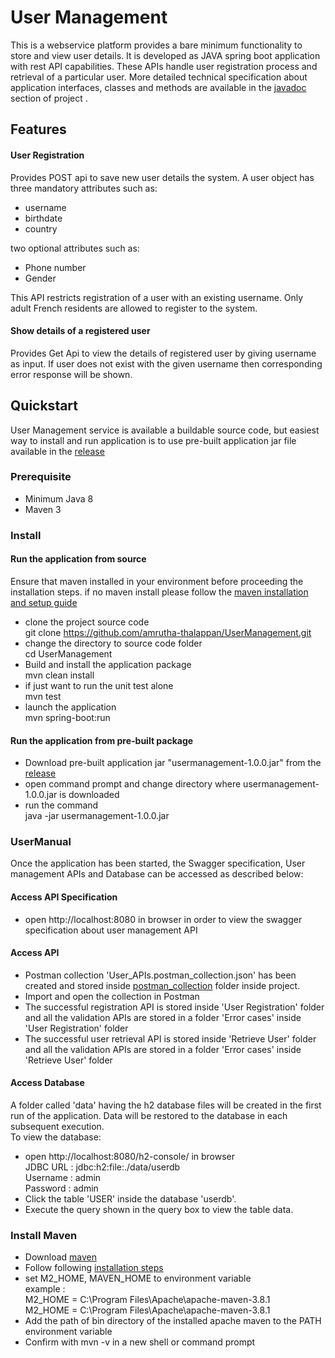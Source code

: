# User Management

This is a webservice platform provides a bare minimum functionality to store and view user details. It is developed as
JAVA spring boot application with rest API capabilities. These APIs handle user registration process and retrieval of a
particular user. More detailed technical specification about application interfaces, classes and methods are available in the [javadoc](https://github.com/amrutha-thalappan/UserManagement/tree/master/javadoc) section of project .

## Features

#### User Registration

Provides POST api to save new user details the system. A user object has three mandatory attributes such as:

* username
* birthdate
* country

two optional attributes such as:

* Phone number
* Gender

This API restricts registration of a user with an existing username. Only adult French residents are allowed to register
to the system.

#### Show details of a registered user

Provides Get Api to view the details of registered user by giving username as input. If user does not exist with the
given username then corresponding error response will be shown.

## Quickstart

User Management service is available a buildable source code, but easiest way to install and run application is to use
pre-built application jar file available in
the [release](https://github.com/amrutha-thalappan/UserManagement/releases/tag/v1.0)

### Prerequisite

* Minimum Java 8
* Maven 3

### Install

#### Run the application from source

Ensure that maven installed in your environment before proceeding the installation steps. if no maven install please
follow the [maven installation and setup guide](#Maven_Install)

* clone the project source code  
  git clone https://github.com/amrutha-thalappan/UserManagement.git
* change the directory to source code folder  
  cd UserManagement
* Build and install the application package  
  mvn clean install
* if just want to run the unit test alone  
  mvn test
* launch the application   
  mvn spring-boot:run

#### Run the application from pre-built package

* Download pre-built application jar "usermanagement-1.0.0.jar" from
  the [release](https://github.com/amrutha-thalappan/UserManagement/releases/tag/v1.0)
* open command prompt and change directory where usermanagement-1.0.0.jar is downloaded
* run the command  
  java -jar usermanagement-1.0.0.jar

### UserManual

Once the application has been started, the Swagger specification, User management APIs and Database can be accessed as
described below:

#### Access API Specification

* open http://localhost:8080 in browser in order to view the swagger specification about user management API

#### Access API

* Postman collection 'User_APIs.postman_collection.json' has been created and stored
  inside [postman_collection](https://github.com/amrutha-thalappan/UserManagement/tree/master/src/test/resources) folder
  inside project.
* Import and open the collection in Postman
* The successful registration API is stored inside 'User Registration' folder and all the validation APIs are stored in
  a folder 'Error cases' inside 'User Registration' folder
* The successful user retrieval API is stored inside 'Retrieve User' folder and all the validation APIs are stored in a
  folder 'Error cases' inside 'Retrieve User' folder

#### Access Database

A folder called 'data' having the h2 database files will be created in the first run of the application. Data will be
restored to the database in each subsequent execution.  
To view the database:

* open http://localhost:8080/h2-console/ in browser  
  JDBC URL : jdbc:h2:file:./data/userdb  
  Username : admin  
  Password : admin
* Click the table 'USER' inside the database 'userdb'.
* Execute the query shown in the query box to view the table data.

<div id="Maven_Install"></div>  

### Install Maven

* Download [maven](https://maven.apache.org/download.cgi#)
* Follow following [installation steps](https://maven.apache.org/install.html)
* set M2_HOME, MAVEN_HOME to environment variable  
  example :  
  M2_HOME = C:\Program Files\Apache\apache-maven-3.8.1  
  M2_HOME = C:\Program Files\Apache\apache-maven-3.8.1
* Add the path of bin directory of the installed apache maven to the PATH environment variable
* Confirm with mvn -v in a new shell or command prompt
